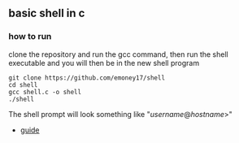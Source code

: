 ## basic shell in c
### how to run
clone the repository and run the gcc command, then run the shell executable and you will then be in the new shell program
```
git clone https://github.com/emoney17/shell
cd shell
gcc shell.c -o shell
./shell
```
The shell prompt will look something like "*username*@*hostname*>"
* [guide](https://brennan.io/2015/01/16/write-a-shell-in-c/)
